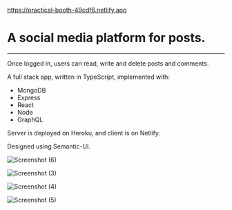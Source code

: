 https://practical-booth-49cdf6.netlify.app

# A social media platform for posts.
---
Once logged in, users can read, write and delete posts and comments.

A full stack app, written in TypeScript, implemented with:
* MongoDB
* Express
* React
* Node
* GraphQL

Server is deployed on Heroku, and client is on Netlify.

Designed using Semantic-UI.

![Screenshot (6)](https://user-images.githubusercontent.com/46415136/96858455-f422ae80-1468-11eb-9adc-227c594c8d6e.png)

![Screenshot (3)](https://user-images.githubusercontent.com/46415136/96759510-d578d500-13e0-11eb-8d95-5ce360896881.png)

![Screenshot (4)](https://user-images.githubusercontent.com/46415136/96759542-de69a680-13e0-11eb-9005-cf021a604051.png)

![Screenshot (5)](https://user-images.githubusercontent.com/46415136/96759566-e7f30e80-13e0-11eb-8007-003b06c7e900.png)

